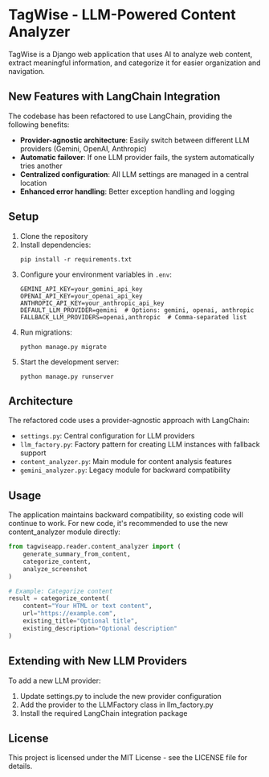 # TagWise - LLM-Powered Content Analyzer

TagWise is a Django web application that uses AI to analyze web content, extract meaningful information, and categorize it for easier organization and navigation.

## New Features with LangChain Integration

The codebase has been refactored to use LangChain, providing the following benefits:

- **Provider-agnostic architecture**: Easily switch between different LLM providers (Gemini, OpenAI, Anthropic)
- **Automatic failover**: If one LLM provider fails, the system automatically tries another
- **Centralized configuration**: All LLM settings are managed in a central location
- **Enhanced error handling**: Better exception handling and logging

## Setup

1. Clone the repository
2. Install dependencies:
   ```
   pip install -r requirements.txt
   ```
3. Configure your environment variables in `.env`:
   ```
   GEMINI_API_KEY=your_gemini_api_key
   OPENAI_API_KEY=your_openai_api_key
   ANTHROPIC_API_KEY=your_anthropic_api_key
   DEFAULT_LLM_PROVIDER=gemini  # Options: gemini, openai, anthropic
   FALLBACK_LLM_PROVIDERS=openai,anthropic  # Comma-separated list
   ```
4. Run migrations:
   ```
   python manage.py migrate
   ```
5. Start the development server:
   ```
   python manage.py runserver
   ```

## Architecture

The refactored code uses a provider-agnostic approach with LangChain:

- `settings.py`: Central configuration for LLM providers
- `llm_factory.py`: Factory pattern for creating LLM instances with fallback support
- `content_analyzer.py`: Main module for content analysis features
- `gemini_analyzer.py`: Legacy module for backward compatibility

## Usage

The application maintains backward compatibility, so existing code will continue to work. For new code, it's recommended to use the new content_analyzer module directly:

```python
from tagwiseapp.reader.content_analyzer import (
    generate_summary_from_content,
    categorize_content,
    analyze_screenshot
)

# Example: Categorize content
result = categorize_content(
    content="Your HTML or text content",
    url="https://example.com",
    existing_title="Optional title",
    existing_description="Optional description"
)
```

## Extending with New LLM Providers

To add a new LLM provider:

1. Update settings.py to include the new provider configuration
2. Add the provider to the LLMFactory class in llm_factory.py
3. Install the required LangChain integration package

## License

This project is licensed under the MIT License - see the LICENSE file for details.